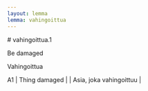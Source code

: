 ```yaml
---
layout: lemma
lemma: vahingoittua
---
```


<div class="sense">
# <span class="sensename">vahingoittua.1</span>

<span class="description">Be damaged</span>

<span class="description">Vahingoittua</span>

A1 | Thing damaged |   | Asia, joka vahingoittuu |  

</div>

